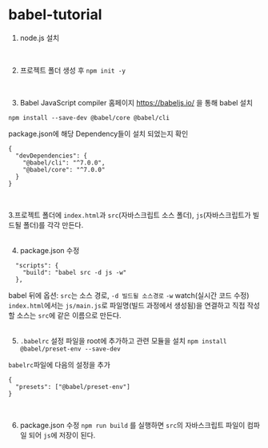 # babel-tutorial
1. node.js 설치   
<br/>

2. 프로젝트 폴더 생성 후 ```npm init -y```  
<br/>

3. Babel JavaScript compiler 홈페이지 https://babeljs.io/ 을 통해 babel 설치
```
npm install --save-dev @babel/core @babel/cli
```
package.json에 해당 Dependency들이 설치 되었는지 확인
```
{
  "devDependencies": {
    "@babel/cli": "^7.0.0",
    "@babel/core": "^7.0.0"
  }
}
```
<br/>

3.프로젝트 폴더에 ```index.html```과 ```src```(자바스크립트 소스 폴더), ```js```(자바스크립트가 빌드될 폴더)를 각각 만든다.
<br/>
<br/>

4. package.json 수정
```
  "scripts": {
    "build": "babel src -d js -w"
  },
```
babel 뒤에 옵션: ```src```는 소스 경로, ```-d 빌드될 소스경로``` ```-w``` watch(실시간 코드 수정)
```index.html```에서는 ```js/main.js```로 파일명(빌드 과정에서 생성됨)을 연결하고 직접 작성할 소스는 ```src```에 같은 이름으로 만든다.
<br/><br/>


5. ```.babelrc``` 설정 파일을 root에 추가하고 관련 모듈을 설치
```npm install @babel/preset-env --save-dev``` 

```babelrc```파일에 다음의 설정을 추가

```
{
  "presets": ["@babel/preset-env"]
}
```
<br/>


6. package.json 수정
``` npm run build ``` 를 실행하면 ```src```의 자바스크립트 파일이 컴파일 되어 ```js```에 저장이 된다.


